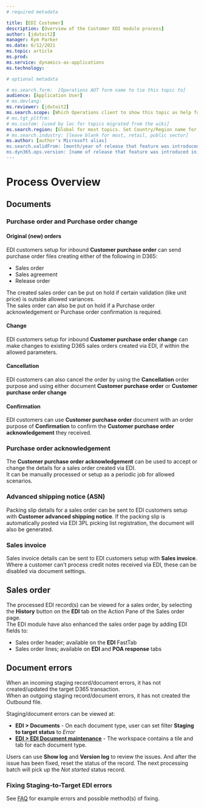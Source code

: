 ```yaml
---
# required metadata

title: [EDI Customer]
description: [Overview of the Customer EDI module process]
author: [jdutoit2]
manager: Kym Parker
ms.date: 6/12/2021
ms.topic: article
ms.prod: 
ms.service: dynamics-ax-applications
ms.technology: 

# optional metadata

# ms.search.form:  [Operations AOT form name to tie this topic to]
audience: [Application User]
# ms.devlang: 
ms.reviewer: [jdutoit2]
ms.search.scope: [Which Operations client to show this topic as help for, to be set by content strategist, see list here: https://microsoft.sharepoint.com/teams/DynDoc/_layouts/15/WopiFrame.aspx?sourcedoc={23419e1c-eb64-42e9-aa9b-79875b428718}&action=edit&wd=target%28Core%20Dynamics%20AX%20CP%20requirements%2Eone%7C4CC185C0%2DEFAA%2D42CD%2D94B9%2D8F2A45E7F61A%2FVersions%20list%20for%20docs%20topics%7CC14BE630%2D5151%2D49D6%2D8305%2D554B5084593C%2F%29]
# ms.tgt_pltfrm: 
# ms.custom: [used by loc for topics migrated from the wiki]
ms.search.region: [Global for most topics. Set Country/Region name for localizations]
# ms.search.industry: [leave blank for most, retail, public sector]
ms.author: [author's Microsoft alias]
ms.search.validFrom: [month/year of release that feature was introduced in, in format yyyy-mm-dd]
ms.dyn365.ops.version: [name of release that feature was introduced in, see list here: https://microsoft.sharepoint.com/teams/DynDoc/_layouts/15/WopiFrame.aspx?sourcedoc={23419e1c-eb64-42e9-aa9b-79875b428718}&action=edit&wd=target%28Core%20Dynamics%20AX%20CP%20requirements%2Eone%7C4CC185C0%2DEFAA%2D42CD%2D94B9%2D8F2A45E7F61A%2FVersions%20list%20for%20docs%20topics%7CC14BE630%2D5151%2D49D6%2D8305%2D554B5084593C%2F%29]
---
```


# Process Overview

## Documents
### Purchase order and Purchase order change
#### Original (new) orders
EDI customers setup for inbound **Customer purchase order** can send purchase order files creating either of the following in D365:
- Sales order
- Sales agreement
- Release order

The created sales order can be put on hold if certain validation (like unit price) is outside allowed variances. <br>
The sales order can also be put on hold if a Purchase order acknowledgement or Purchase order confirmation is required.

#### Change
EDI customers setup for inbound **Customer purchase order change** can make changes to existing D365 sales orders created via EDI, if within the allowed parameters. 

#### Cancellation
EDI customers can also cancel the order by using the **Cancellation** order purpose and using either document **Customer purchase order** or **Customer purchase order change**

#### Confirmation
EDI customers can use **Customer purchase order** document with an order purpose of **Confirmation** to confirm the **Customer purchase order acknowledgement** they received.

### Purchase order acknowledgement
The **Customer purchase order acknowledgement** can be used to accept or change the details for a sales order created via EDI. <br>
It can be manually processed or setup as a periodic job for allowed scenarios.

### Advanced shipping notice (ASN)
Packing slip details for a sales order can be sent to EDI customers setup with **Customer advanced shipping notice**.
If the packing slip is automatically posted via EDI 3PL picking list registration, the document will also be generated.

### Sales invoice
Sales invoice details can be sent to EDI customers setup with **Sales invoice**. <br>
Where a customer can't process credit notes received via EDI, these can be disabled via document settings.

## Sales order
The processed EDI record(s) can be viewed for a sales order, by selecting the **History** button on the **EDI** tab on the Action Pane of the Sales order page.<br>
The EDI module have also enhanced the sales order page by adding EDI fields to:
- Sales order header; available on the **EDI** FastTab
- Sales order lines; available on **EDI** and **POA response** tabs

## Document errors
When an incoming staging record/document errors, it has not created/updated the target D365 transaction. <br>
When an outgoing staging record/document errors, it has not created the Outbound file. <br>

Staging/document errors can be viewed at: <br>
- **EDI > Documents** - On each document type, user can set filter **Staging to target status** to _Error_
- [**EDI > EDI Document maintenance**](../../CORE/WORKSPACES/EDI-Document-maintenance-workspace.md) - The workspace contains a tile and tab for each document type.

Users can use **Show log** and **Version log** to review the issues. And after the issue has been fixed, reset the status of the record. The next processing batch will pick up the _Not started_ status record.

### Fixing Staging-to-Target EDI errors 
See [FAQ](../OTHER/FAQ.md#fixing-staging-to-target-edi-errors) for example errors and possible method(s) of fixing.
